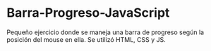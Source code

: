# Barra-Progreso-JavaScript

Pequeño ejercicio donde se maneja una barra de progreso según la posición del mouse en ella. Se utilizó HTML, CSS y JS.
